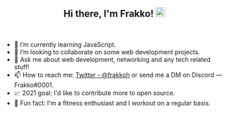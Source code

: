 <h2 align="center">Hi there, I'm Frakko! <img src="https://user-images.githubusercontent.com/42378118/110234147-e3259600-7f4e-11eb-95be-0c4047144dea.gif" width="22px"></h2>

<br>
 
- 📜 I’m currently learning JavaScript.
- 👯 I’m looking to collaborate on some web development projects.
- 💬 Ask me about web development, networking and any tech related stuff!
- 📫 How to reach me: [Twitter - @frakkoh](https://www.twitter.com/frakkoh) or send me a DM on Discord — Frakko#0001.
- 📈 2021 goal: I'd like to contribute more to open source.
- 💪 Fun fact: I'm a fitness enthusiast and I workout on a regular basis.
